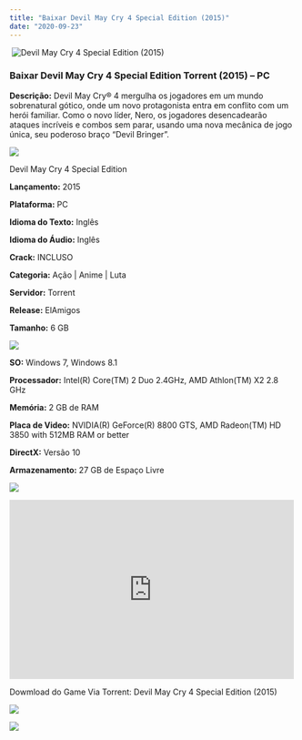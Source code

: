 ```yaml
---
title: "Baixar Devil May Cry 4 Special Edition (2015)"
date: "2020-09-23"
---
```


 ![Devil May Cry 4 Special Edition (2015)](https://1.bp.blogspot.com/-Ynz2rXFr_EY/X2tdyUVz_AI/AAAAAAAACBU/heU4YIpY2QwgVZrRQr_XRCQ4Aig03FPOgCNcBGAsYHQ/w229-h320/poster.jpg "Devil May Cry 4 Special Edition (2015)")

### Baixar Devil May Cry 4 Special Edition Torrent (2015) – PC

**Descrição:** Devil May Cry® 4 mergulha os jogadores em um mundo sobrenatural gótico, onde um novo protagonista entra em conflito com um herói familiar. Como o novo líder, Nero, os jogadores desencadearão ataques incríveis e combos sem parar, usando uma nova mecânica de jogo única, seu poderoso braço “Devil Bringer”.

![](https://1.bp.blogspot.com/-XIAoZor_ewQ/Xt6k8H1cWZI/AAAAAAAAAi0/oGRR_ah4Rf449lfQQZDiX_22jAu7LLnJACPcBGAYYCw/w400-h50/Bot{3609bd5131d0da293f09833def3bbd020ab4c0214c4260905f4dc32ed0bf05ac}25C3{3609bd5131d0da293f09833def3bbd020ab4c0214c4260905f4dc32ed0bf05ac}25A3o{3609bd5131d0da293f09833def3bbd020ab4c0214c4260905f4dc32ed0bf05ac}2Bde{3609bd5131d0da293f09833def3bbd020ab4c0214c4260905f4dc32ed0bf05ac}2BInforma{3609bd5131d0da293f09833def3bbd020ab4c0214c4260905f4dc32ed0bf05ac}25C3{3609bd5131d0da293f09833def3bbd020ab4c0214c4260905f4dc32ed0bf05ac}25A7{3609bd5131d0da293f09833def3bbd020ab4c0214c4260905f4dc32ed0bf05ac}25C3{3609bd5131d0da293f09833def3bbd020ab4c0214c4260905f4dc32ed0bf05ac}25B5es.jpg)

Devil May Cry 4 Special Edition

**Lançamento:** 2015

**Plataforma:** PC

**Idioma do Texto:** Inglês

**Idioma do Áudio:** Inglês

**Crack:** INCLUSO

**Categoria:** Ação | Anime | Luta

**Servidor:** Torrent

**Release:** ElAmigos

**Tamanho:** 6 GB

  

![](https://1.bp.blogspot.com/-h4INo_OBwls/Xt6lEEMpxNI/AAAAAAAAAi4/JjyyoRDYOagV83dzmOlHFitCwsklVMs6ACPcBGAYYCw/w400-h50/Bot{3609bd5131d0da293f09833def3bbd020ab4c0214c4260905f4dc32ed0bf05ac}25C3{3609bd5131d0da293f09833def3bbd020ab4c0214c4260905f4dc32ed0bf05ac}25A3o{3609bd5131d0da293f09833def3bbd020ab4c0214c4260905f4dc32ed0bf05ac}2Bde{3609bd5131d0da293f09833def3bbd020ab4c0214c4260905f4dc32ed0bf05ac}2BRequisitos.jpg)

**SO:** Windows 7, Windows 8.1

**Processador:** Intel(R) Core(TM) 2 Duo 2.4GHz, AMD Athlon(TM) X2 2.8 GHz

**Memória:** 2 GB de RAM

**Placa de Video:** NVIDIA(R) GeForce(R) 8800 GTS, AMD Radeon(TM) HD 3850 with 512MB RAM or better

**DirectX:** Versão 10

**Armazenamento:** 27 GB de Espaço Livre

![](https://1.bp.blogspot.com/-rcYyVsnA81c/Xt6lZMZ2XiI/AAAAAAAAAjA/1MF2KKFyKSoUtwrodSDJRdpQoMNmnHOhwCPcBGAYYCw/w400-h50/Bot{3609bd5131d0da293f09833def3bbd020ab4c0214c4260905f4dc32ed0bf05ac}25C3{3609bd5131d0da293f09833def3bbd020ab4c0214c4260905f4dc32ed0bf05ac}25A3o{3609bd5131d0da293f09833def3bbd020ab4c0214c4260905f4dc32ed0bf05ac}2Bde{3609bd5131d0da293f09833def3bbd020ab4c0214c4260905f4dc32ed0bf05ac}2BTrailer.jpg)

<iframe allow="accelerometer; autoplay; clipboard-write; encrypted-media; gyroscope; picture-in-picture" allowfullscreen frameborder="0" height="315" src="https://www.youtube.com/embed/3ZJ_cqc7cSM" width="500"></iframe>

Dowmload do Game Via Torrent: Devil May Cry 4 Special Edition (2015)

[![](https://1.bp.blogspot.com/-KEcbu5lXdM0/Xu5yX-HgHDI/AAAAAAAAAsY/bBJ6W14NqC4-Ny_0LiwqQPIkTbYzyURcACPcBGAYYCw/w200-h64/CAPA3.jpg)](https://utorrentmegagames.blogspot.com/p/recomendado.html)

[![](https://1.bp.blogspot.com/-Rkir3Cy7E90/XthUbQKV_OI/AAAAAAAAAgU/q6xV1k8mreQnsOAbeImqH6Qi8ahsN2LpACPcBGAYYCw/s0/Bot{3609bd5131d0da293f09833def3bbd020ab4c0214c4260905f4dc32ed0bf05ac}25C3{3609bd5131d0da293f09833def3bbd020ab4c0214c4260905f4dc32ed0bf05ac}25A3o{3609bd5131d0da293f09833def3bbd020ab4c0214c4260905f4dc32ed0bf05ac}2Bde{3609bd5131d0da293f09833def3bbd020ab4c0214c4260905f4dc32ed0bf05ac}2BDownload.jpg)](5b7d3b1e20f8a463f6e6f7c5f72a00fbb2066ac4&dn=Devil+May+Cry+4+Special+Edition)
